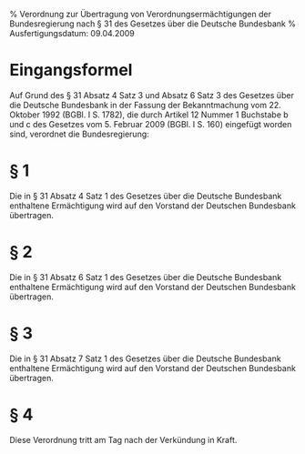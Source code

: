% Verordnung zur Übertragung von Verordnungsermächtigungen der Bundesregierung nach § 31 des Gesetzes über die Deutsche Bundesbank
% Ausfertigungsdatum: 09.04.2009
 
# Eingangsformel

Auf Grund des § 31 Absatz 4 Satz 3 und Absatz 6 Satz 3 des Gesetzes über die Deutsche Bundesbank in der Fassung der Bekanntmachung vom 22. Oktober 1992 (BGBl. I S. 1782), die durch Artikel 12 Nummer 1 Buchstabe b und c des Gesetzes vom 5. Februar 2009 (BGBl. I S. 160) eingefügt worden sind, verordnet die Bundesregierung:

# § 1

Die in § 31 Absatz 4 Satz 1 des Gesetzes über die Deutsche Bundesbank enthaltene Ermächtigung wird auf den Vorstand der Deutschen Bundesbank übertragen.

# § 2

Die in § 31 Absatz 6 Satz 1 des Gesetzes über die Deutsche Bundesbank enthaltene Ermächtigung wird auf den Vorstand der Deutschen Bundesbank übertragen.

# § 3

Die in § 31 Absatz 7 Satz 1 des Gesetzes über die Deutsche Bundesbank enthaltene Ermächtigung wird auf den Vorstand der Deutschen Bundesbank übertragen.

# § 4

Diese Verordnung tritt am Tag nach der Verkündung in Kraft.
